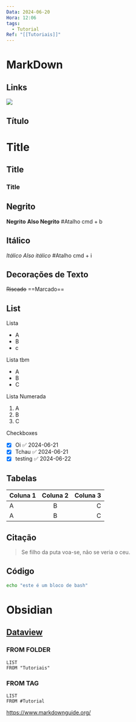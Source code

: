 ```yaml
---
Data: 2024-06-20
Hora: 12:06
tags:
  - Tutorial
Ref: "[[Tutoriais]]"
---
```

# MarkDown
## Links
![](https://www.youtube.com/watch?v=9dEd48-Ic_I&list=PL-dDA0NKbGQQwqx-Rl9AQSrCeb3ekr4fX&index=5)

## Título
# Title
## Title
### Title

## Negrito
**Negrito**
__Also Negrito__
#Atalho cmd + b

## Itálico
_Itálico_
*Also itálico*
#Atalho  cmd + i

## Decorações de Texto
~~Riscado~~
==Marcado==

## List
Lista
- A
- B
- c

Lista tbm
+ A
+ B
+ C

Lista Numerada
1. A
2. B
3. C

Checkboxes
- [x] Oi ✅ 2024-06-21
- [x] Tchau ✅ 2024-06-21
- [x] testing ✅ 2024-06-22
## Tabelas
| Coluna 1 | Coluna 2 | Coluna 3 |
| -------- | :------: | -------: |
| A        |    B     |        C |
| A        |    B     |        C |

## Citação
> Se filho da puta voa-se,
> não se veria o ceu.


## Código
```bash
echo "este é um bloco de bash"
```



# Obsidian
## [Dataview](https://obsidian.rocks/dataview-in-obsidian-a-beginners-guide/)
### FROM FOLDER
```dataview
LIST
FROM "Tutoriais"
```

### FROM TAG
```dataview
LIST
FROM #Tutorial
```


https://www.markdownguide.org/
